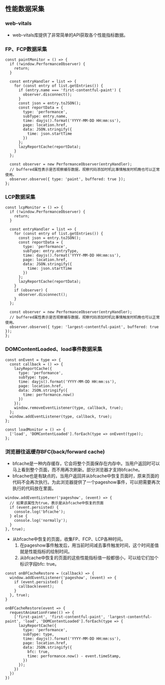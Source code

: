 ## 性能数据采集
### web-vitals
- web-vitals库提供了非常简单的API获取各个性能指标数据。
### FP、FCP数据采集
```
const paintMonitor = () => {
  if (!window.PerformanceObserver) {
    return;
  }

  const entryHandler = list => {
    for (const entry of list.getEntries()) {
      if (entry.name === 'first-contentful-paint') {
        observer.disconnect();
      }
      const json = entry.toJSON();
      const reportData = {
        type: 'performance',
        subType: entry.name,
        time: dayjs().format('YYYY-MM-DD HH:mm:ss'),
        page: location.href,
        data: JSON.stringify({
          time: json.startTime
        })
      };
      lazyReportCache(reportData);
    }
  };

  const observer = new PerformanceObserver(entryHandler);
  // buffered属性表示是否观察缓存数据，观察代码添加时机比事情触发时机晚也可以正常使用。
  observer.observe({ type: 'paint', buffered: true });
};
```
### LCP数据采集
```
const lcpMonitor = () => {
  if (!window.PerformanceObserver) {
    return;
  }

  const entryHandler = list => {
    for (const entry of list.getEntries()) {
      const json = entry.toJSON();
      const reportData = {
        type: 'performance',
        subType: entry.entryType,
        time: dayjs().format('YYYY-MM-DD HH:mm:ss'),
        page: location.href,
        data: JSON.stringify({
          time: json.startTime
        })
      };
      lazyReportCache(reportData);
    }
    if (observer) {
      observer.disconnect();
    }
  };

  const observer = new PerformanceObserver(entryHandler);
  // buffered属性表示是否观察缓存数据，观察代码添加时机比事情触发时机晚也可以正常使用。
  observer.observe({ type: 'largest-contentful-paint', buffered: true });
};
```
### DOMContentLoaded、load事件数据采集
```
const onEvent = type => {
  const callback = () => {
    lazyReportCache({
      type: 'performance',
      subType: type,
      time: dayjs().format('YYYY-MM-DD HH:mm:ss'),
      page: location.href,
      data: JSON.stringify({
        time: performance.now()
      })
    });
    window.removeEventListener(type, callback, true);
  };
  window.addEventListener(type, callback, true);
};

const loadMonitor = () => {
  ['load', 'DOMContentLoaded'].forEach(type => onEvent(type));
};
```
### 浏览器往返缓存BFC(back/forward cache)
- bfcache是一种内存缓存，它会将整个页面保存在内存中。当用户返回时可以马上看到整个页面，而不用再次刷新。部分浏览器才支持bfcache。
- bfcache也是有缺点的，当用户返回并从bfcache中恢复页面时，原来页面的代码不会再次执行。为此浏览器提供了一个pageshow事件，可以把需要再次执行的代码放在里面。
```
window.addEventListener('pageshow', (event) => {
  // 如果该属性为true，表示是从bfcache中恢复的页面
  if (event.persisted) {
    console.log('bfcache');
  } else {
    console.log('normally');
  }
}, true);
```
- 从bfcache中恢复的页面，收集FP、FCP、LCP各种时间。
  1. 在pageshow事件触发后，用当前时间减去事件触发时间，这个时间差值就是性能指标的绘制时间。
  2. 从bfcache中恢复的页面的这些性能指标值一般都很小，可以给它们加个标识字段bfc: true。
```
const onBFCacheRestore = (callback) => {
  window.addEventListener('pageshow', (event) => {
    if (event.persisted) {
      callback(event);
    }
  }, true);
}

onBFCacheRestore(event => {
  requestAnimationFrame(() => {
    ['first-paint', 'first-contentful-paint', 'largest-contentful-paint', 'load', 'DOMContentLoaded'].forEach(type => {
      lazyReportCache({
        type: 'performance',
        subType: type,
        time: dayjs().format('YYYY-MM-DD HH:mm:ss'),
        page: location.href,
        data: JSON.stringify({
          bfc: true,
          time: performance.now() - event.timeStamp,
        })
      });
    })
  })
})
```
